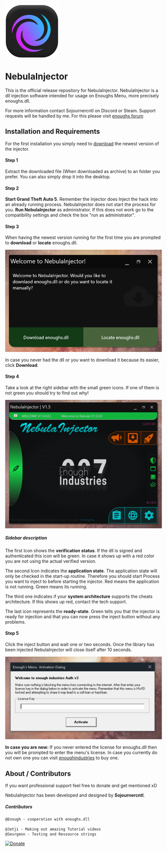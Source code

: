 ![NEBULA LOGO](https://github.com/sojournercntl/NebulaInjector/blob/master/ResourcesReadme/NebulaInjectorLogo.png)
# NebulaInjector
This is the official release repository for NebulaInjector. NebulaInjector is a dll injection software intended for usage on Enoughs Menu, more precisely enoughs.dll. 

For more information contact Sojournercntl on Discord or Steam. Support requests will be handled by me. For this please visit [enoughs forum](https://enoughindustries.com/)

## Installation and Requirements
For the first installation you simply need to [download](https://enoughindustries.com/) the newest version of the injector.
#### Step 1
Extract the downloaded file (When downloaded as archive) to an folder you prefer. You can also simply drop it into the desktop.

#### Step 2
**Start Grand Theft Auto 5**. Remember the Injector does Inject the hack into an already running process. NebulaInjector does not start the process for you.
**Run NebulaInjector** as administrator. If this does not work go to the compatibility settings and check the box "run as administrator".

#### Step 3
When having the newest version running for the first time you are prompted to **download** or **locate** enoughs.dll.

![Download / Locate](https://github.com/sojournercntl/NebulaInjector/blob/master/ResourcesReadme/Step3.PNG)

In case you never had the dll or you want to download it because its easier, click **Download**.

#### Step 4
Take a look at the right sidebar with the small green icons. If one of them is not green you should try to find out why!

![Before injecting...](https://github.com/sojournercntl/NebulaInjector/blob/master/ResourcesReadme/Step4.PNG)

##### Sidebar description
The first Icon shows the **verification status**. If the dll is signed and authenticated this icon will be green. In case it shows up with a red color you are not using the actual verified version.

The second Icon indicates the **application state**. The application state will only be checked in the start-up routine. Therefore you should start Process you want to inject to before starting the injector.  Red means the application is not running. Green means its running.

The third one indicates if your **system architecture** supports the cheats architecture. If this shows up red, contact the tech support.

The last icon represents the **ready-state**. Green tells you that the injector is ready for injection and that you can now press the inject button without any problems.
#### Step 5
Click the inject button and wait one or two seconds. Once the library has been injected NebulaInjector will close itself after 10 seconds.

![Enoughs Menu](https://github.com/sojournercntl/NebulaInjector/blob/master/ResourcesReadme/Step5.PNG)

**In case you are new:** If you never entered the license for enoughs.dll then you will be prompted to enter the menu's license. In case you currently do not own one you can visit [enoughindustries](https://enoughindustries.com/index.php?account/upgrades) to buy one.


## About / Contributors 

If you want professional support feel free to donate and get mentioned xD

NebulaInjector has been developed and designed by **Sojournercntl**. 

##### Contributors
    @Enough - cooperation with enoughs.dll
   
    @Jetji - Making out amazing Tutorial videos 
    @Seurgeon - Testing and Ressource strings
   

[![Donate](https://img.shields.io/badge/Donate-PayPal-green.svg?style=for-the-badge)](https://www.paypal.com/cgi-bin/webscr?cmd=_s-xclick&hosted_button_id=3HGSEC73JKEGS)
